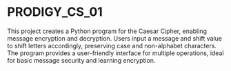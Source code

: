 # PRODIGY_CS_01
This project creates a Python program for the Caesar Cipher, enabling message encryption and decryption. Users input a message and shift value to shift letters accordingly, preserving case and non-alphabet characters. The program provides a user-friendly interface for multiple operations, ideal for basic message security and learning encryption.
